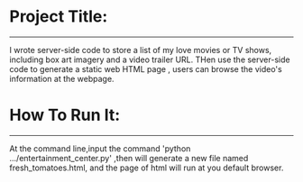 <h1>Project Title:</h1>
<hr>
	I wrote server-side code to store a list of my love movies or TV shows,
	including box art imagery and a video trailer URL.
	THen use the server-side code to generate a static web HTML page ,
	users can browse the video's information at the webpage.


<h1>How To Run It:</h1>
<hr>
	At the command line,input the command 'python .../entertainment_center.py'
	,then will generate a new file named   fresh_tomatoes.html, and the page of html 
	will run at you default browser.
